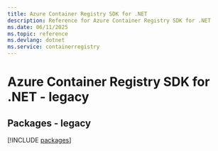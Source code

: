 ```yaml
---
title: Azure Container Registry SDK for .NET
description: Reference for Azure Container Registry SDK for .NET
ms.date: 06/11/2025
ms.topic: reference
ms.devlang: dotnet
ms.service: containerregistry
---
```

# Azure Container Registry SDK for .NET - legacy
## Packages - legacy
[!INCLUDE [packages](container-registry-index.md)]